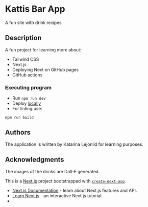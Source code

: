 # Kattis Bar App
A fun site with drink recipes

## Description

A fun project for learning more about:
- Tailwind CSS
- Next.js
- Deploying Next on GitHub pages
- GitHub actions

### Executing program

* Run  `npm run dev`
* Deploy [locally](http://localhost:3000)
* For linting use:
```
npm run build
```

## Authors

The application is written by Katarina Lejonlid for learning purposes.

## Acknowledgments
The images of the drinks are Dall-E generated.

This is a [Next.js](https://nextjs.org/) project bootstrapped 
with [`create-next-app`](https://github.com/vercel/next.js/tree/canary/packages/create-next-app).


- [Next.js Documentation](https://nextjs.org/docs) - learn about Next.js features and API.
- [Learn Next.js](https://nextjs.org/learn) - an interactive Next.js tutorial.
- 